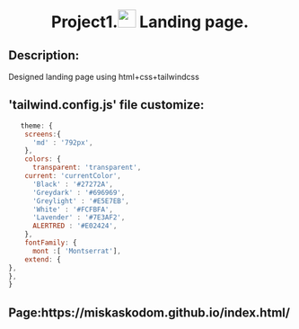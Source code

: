 <h1 align='center'>Project1.<img src='https://notion-emojis.s3-us-west-2.amazonaws.com/prod/svg-twitter/1f9d1-1f3fb-200d-1f4bb.svg' height='32' weight='32'/> Landing page.</h1>
<h2>Description:</h2>
<p>Designed landing page using html+css+tailwindcss</p>
<h2>'tailwind.config.js' file customize:</h2>

```javascript
   theme: {
    screens:{
      'md' : '792px',
    },
    colors: {
      transparent: 'transparent',
    current: 'currentColor',
      'Black' : '#27272A',
      'Greydark' : '#696969',
      'Greylight' : '#E5E7EB',
      'White' : '#FCFBFA',
      'Lavender' : '#7E3AF2',
      ALERTRED : '#E02424',
    },
    fontFamily: {
      mont :[ 'Montserrat'],
    extend: {
},
},
}
```

<h2>Page:https://miskaskodom.github.io/index.html/</h2>
